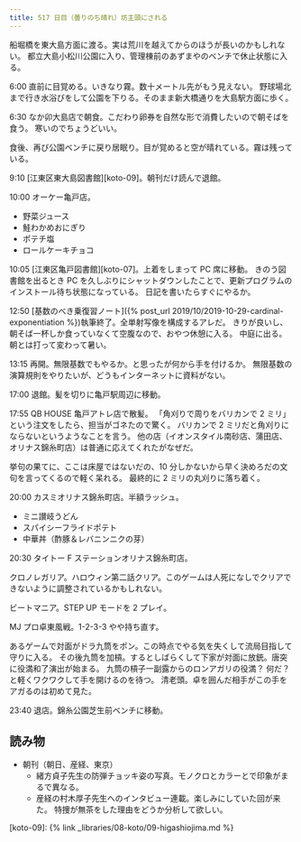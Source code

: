 ```yaml
---
title: 517 日目（曇りのち晴れ）坊主頭にされる
---
```


船堀橋を東大島方面に渡る。実は荒川を越えてからのほうが長いのかもしれない。
都立大島小松川公園に入り、管理棟前のあずまやのベンチで休止状態に入る。

6:00 直前に目覚める。いきなり霧。数十メートル先がもう見えない。
野球場北まで行き水浴びをして公園を下りる。そのまま新大橋通りを大島駅方面に歩く。

6:30 なか卯大島店で朝食。こだわり卵券を自然な形で消費したいので朝そばを食う。
寒いのでちょうどいい。

食後、再び公園ベンチに戻り居眠り。目が覚めると空が晴れている。霧は残っている。

9:10 [江東区東大島図書館][koto-09]。朝刊だけ読んで退館。

10:00 オーケー亀戸店。

* 野菜ジュース
* 鮭わかめおにぎり
* ポテチ塩
* ロールケーキチョコ

10:05 [江東区亀戸図書館][koto-07]。上着をしまって PC 席に移動。
きのう図書館を出るとき PC を久しぶりにシャットダウンしたことで、更新プログラムのインストール待ち状態になっている。
日記を書いたらすぐにやるか。

12:50 [基数のべき乗復習ノート]({% post_url 2019/10/2019-10-29-cardinal-exponentiation %})執筆終了。全単射写像を構成するアレだ。
きりが良いし、朝そば一杯しか食っていなくて空腹なので、おやつ休憩に入る。
中庭に出る。朝とは打って変わって暑い。

13:15 再開。無限基数でもやるか。と思ったが何から手を付けるか。
無限基数の演算規則をやりたいが、どうもインターネットに資料がない。

17:00 退館。髪を切りに亀戸駅周辺に移動。

17:55 QB HOUSE 亀戸アトレ店で散髪。
「角刈りで周りをバリカンで 2 ミリ」という注文をしたら、担当がゴネたので驚く。
バリカンで 2 ミリだと角刈りにならないというようなことを言う。
他の店（イオンスタイル南砂店、蒲田店、オリナス錦糸町店）は普通に応えてくれたがなぜだ。

挙句の果てに、ここは床屋ではないだの、10 分しかないから早く決めろだの文句を言ってくるので軽く呆れる。
最終的に 2 ミリの丸刈りに落ち着く。

20:00 カスミオリナス錦糸町店。半額ラッシュ。

* ミニ讃岐うどん
* スパイシーフライドポテト
* 中華丼（酢豚＆レバニンニクの芽）

20:30 タイトー F ステーションオリナス錦糸町店。

クロノレガリア。ハロウィン第二話クリア。このゲームは人死になしでクリアできないように調整されているかもしれない。

ビートマニア。STEP UP モードを 2 プレイ。

MJ プロ卓東風戦。1-2-3-3 やや持ち直す。

あるゲームで対面がドラ九筒をポン。この時点でやる気を失くして流局目指して守りに入る。
その後九筒を加槓。するとしばらくして下家が対面に放銃。唐突に役満和了演出が始まる。
九筒の槓子一副露からのロンアガリの役満？ 何だ？ と軽くワクワクして手を開けるのを待つ。
清老頭。卓を囲んだ相手がこの手をアガるのは初めて見た。

23:40 退店。錦糸公園芝生前ベンチに移動。

## 読み物

* 朝刊（朝日、産経、東京）
  * 緒方貞子先生の防弾チョッキ姿の写真。モノクロとカラーとで印象がまるで異なる。
  * 産経の村木厚子先生へのインタビュー連載。楽しみにしていた回が来た。
    特捜が無茶をした理由をどうか分析して欲しい。

[koto-09]: {% link _libraries/08-koto/09-higashiojima.md %}
